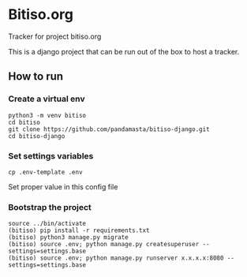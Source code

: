 # Bitiso.org

Tracker for project bitiso.org

This is a django project that can be run out of the box to host a tracker.

## How to run

### Create a virtual env
```
python3 -m venv bitiso 
cd bitiso
git clone https://github.com/pandamasta/bitiso-django.git
cd bitiso-django
```

### Set settings variables

```
cp .env-template .env
```

Set proper value in this config file

### Bootstrap the project

```
source ../bin/activate
(bitiso) pip install -r requirements.txt
(bitiso) python3 manage.py migrate
(bitiso) source .env; python manage.py createsuperuser --settings=settings.base
(bitiso) source .env; python manage.py runserver x.x.x.x:8080 --settings=settings.base
```
